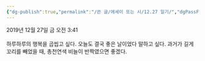 ```yaml
---
{"dg-publish":true,"permalink":"/쓴 글/에세이 또는 시/12.27 일기/","dgPassFrontmatter":true}
---
```


2019년 12월 27일 금 오전 3:41<br/>
<br/>
하루하루의 행복을 곱씹고 싶다. 오늘도 결국 좋은 날이었다 말하고 싶다. 과거가 길게 꼬리를 빼었을 때, 총천연색 비늘이 반짝였으면 좋겠다.<br/>
